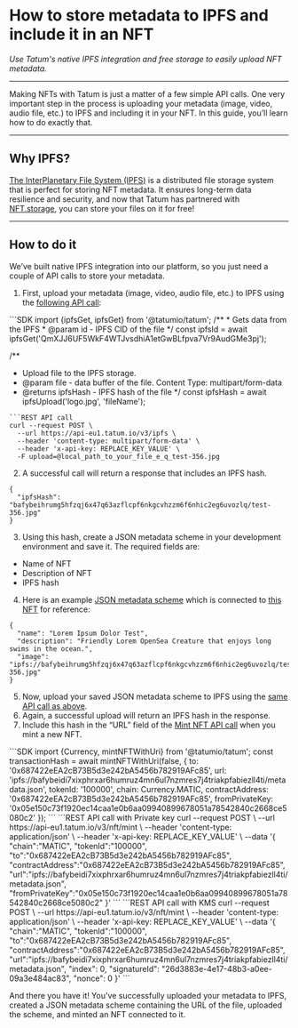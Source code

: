 # How to store metadata to IPFS and include it in an NFT

*Use Tatum's native IPFS integration and free storage to easily upload NFT metadata.*

---

Making NFTs with Tatum is just a matter of a few simple API calls. One very important step in the process is uploading your metadata (image, video, audio file, etc.) to IPFS and including it in your NFT. In this guide, you’ll learn how to do exactly that.

---

## Why IPFS?

[The InterPlanetary File System (IPFS)](https://ipfs.io/) is a distributed file storage system that is perfect for storing NFT metadata. It ensures long-term data resilience and security, and now that Tatum has partnered with [NFT.storage](https://nft.storage/), you can store your files on it for free!

---

## How to do it

We’ve built native IPFS integration into our platform, so you just need a couple of API calls to store your metadata.

1. First, upload your metadata (image, video, audio file, etc.) to IPFS using the [following API call](https://docs.tatum.io/rest/storage/store-data-to-ipfs):

<div class='tabbed-code-blocks'>
```SDK
import {ipfsGet, ipfsGet} from '@tatumio/tatum';
/**
 * Gets data from the IPFS
 * @param id - IPFS CID of the file
 */
  const ipfsId = await ipfsGet('QmXJJ6UF5WkF4WTJvsdhiA1etGwBLfpva7Vr9AudGMe3pj');
 
/**
 * Upload file to the IPFS storage.
 * @param file - data buffer of the file. Content Type: multipart/form-data
 * @returns ipfsHash - IPFS hash of the file
 */
  const ipfsHash = await ipfsUpload('logo.jpg', 'fileName');
```
```REST API call
curl --request POST \
  --url https://api-eu1.tatum.io/v3/ipfs \
  --header 'content-type: multipart/form-data' \
  --header 'x-api-key: REPLACE_KEY_VALUE' \
  -F upload=@local_path_to_your_file_e_q_test-356.jpg
```
</div>

2. A successful call will return a response that includes an IPFS hash.

```Response
{
  "ipfsHash": "bafybeihrumg5hfzqj6x47q63azflcpf6nkgcvhzzm6f6nhic2eg6uvozlq/test-356.jpg"
}
```

3. Using this hash, create a JSON metadata scheme in your development environment and save it. The required fields are:
- Name of NFT
- Description of NFT
- IPFS hash

4. Here is an example [JSON metadata scheme](https://gateway.pinata.cloud/ipfs/bafybeidi7xixphrxar6humruz4mn6ul7nzmres7j4triakpfabiezll4ti/metadata.json) which is connected to [this NFT](https://testnets.opensea.io/assets/0x0ff74c54dcca05ba1c0a8c3c00d96b53296fc220/559114) for reference:

```Response
{
  "name": "Lorem Ipsum Dolor Test",
  "description": "Friendly Lorem OpenSea Creature that enjoys long swims in the ocean.",
  "image": "ipfs://bafybeihrumg5hfzqj6x47q63azflcpf6nkgcvhzzm6f6nhic2eg6uvozlq/test-356.jpg"
}
```

5. Now, upload your saved JSON metadata scheme to IPFS using the [same API call as above](https://docs.tatum.io/rest/storage/store-data-to-ipfs).
6. Again, a successful upload will return an IPFS hash in the response.
7. Include this hash in the “URL” field of the [Mint NFT API call](https://docs.tatum.io/rest/smart-contracts/mint-nft) when you mint a new NFT.

<div class='tabbed-code-blocks'>
```SDK
import {Currency, mintNFTWithUri} from '@tatumio/tatum';
const transactionHash = await mintNFTWithUri(false, {
    to: '0x687422eEA2cB73B5d3e242bA5456b782919AFc85',
    url: 'ipfs://bafybeidi7xixphrxar6humruz4mn6ul7nzmres7j4triakpfabiezll4ti/metadata.json',
    tokenId: '100000',
    chain: Currency.MATIC,
    contractAddress: '0x687422eEA2cB73B5d3e242bA5456b782919AFc85',
    fromPrivateKey: '0x05e150c73f1920ec14caa1e0b6aa09940899678051a78542840c2668ce5080c2'
});
```
```REST API call with Private key
curl --request POST \
  --url https://api-eu1.tatum.io/v3/nft/mint \
  --header 'content-type: application/json' \
  --header 'x-api-key: REPLACE_KEY_VALUE' \
  --data '{
      "chain":"MATIC",
      "tokenId":"100000",
      "to":"0x687422eEA2cB73B5d3e242bA5456b782919AFc85",
      "contractAddress":"0x687422eEA2cB73B5d3e242bA5456b782919AFc85",
      "url":"ipfs://bafybeidi7xixphrxar6humruz4mn6ul7nzmres7j4triakpfabiezll4ti/metadata.json",
      "fromPrivateKey":"0x05e150c73f1920ec14caa1e0b6aa09940899678051a78542840c2668ce5080c2"
  }'
```
```REST API call with KMS
curl --request POST \
  --url https://api-eu1.tatum.io/v3/nft/mint \
  --header 'content-type: application/json' \
  --header 'x-api-key: REPLACE_KEY_VALUE' \
  --data '{
      "chain":"MATIC",
      "tokenId":"100000",
      "to":"0x687422eEA2cB73B5d3e242bA5456b782919AFc85",
      "contractAddress":"0x687422eEA2cB73B5d3e242bA5456b782919AFc85",
      "url":"ipfs://bafybeidi7xixphrxar6humruz4mn6ul7nzmres7j4triakpfabiezll4ti/metadata.json",
      "index": 0,
      "signatureId": "26d3883e-4e17-48b3-a0ee-09a3e484ac83",
      "nonce": 0
  }'
```
</div>

And there you have it! You've successfully uploaded your metadata to IPFS, created a JSON metadata scheme containing the URL of the file, uploaded the scheme, and minted an NFT connected to it.



